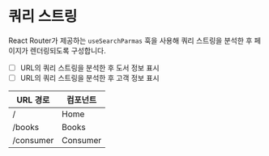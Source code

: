 # 쿼리 스트링

React Router가 제공하는 `useSearchParmas` 훅을 사용해 쿼리 스트링을 분석한 후 페이지가 렌더링되도록 구성합니다.

- [ ] URL의 쿼리 스트링을 분석한 후 도서 정보 표시
- [ ] URL의 쿼리 스트링을 분석한 후 고객 정보 표시

| URL 경로  | 컴포넌트 |
| --------- | -------- |
| /         | Home     |
| /books    | Books    |
| /consumer | Consumer |
